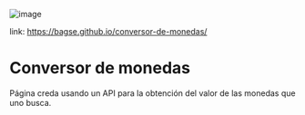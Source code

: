 ![image](https://user-images.githubusercontent.com/102260190/213070112-e27277b9-126c-4a25-9d53-385eeebfbb39.png)

link: https://bagse.github.io/conversor-de-monedas/

# Conversor de monedas

Página creda usando un API para la obtención del valor de las monedas que uno busca.
